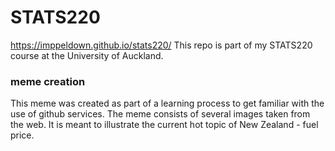 # STATS220
https://imppeldown.github.io/stats220/
This repo is part of my STATS220 course at the University of Auckland.

### meme creation
This meme was created as part of a learning process to get familiar with the use of github services.
The meme consists of several images taken from the web.
It is meant to illustrate the current hot topic of New Zealand - fuel price.
